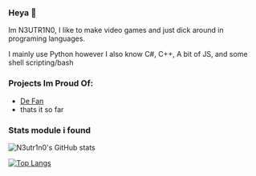 ### Heya 👋

Im N3UTR1N0, I like to make video games and just dick around in programing languages.

I mainly use Python however I also know C#, C++, A bit of JS, and some shell scripting/bash

### Projects Im Proud Of:
- [De Fan](https://github.com/N3utr1n0/De-Fan)
- thats it so far

### Stats module i found
![N3utr1n0's GitHub stats](https://github-readme-stats.vercel.app/api?username=N3utr1n0&show_icons=true&theme=synthwave)

[![Top Langs](https://github-readme-stats.vercel.app/api/top-langs/?username=N3utr1n0)](https://github.com/anuraghazra/github-readme-stats)
